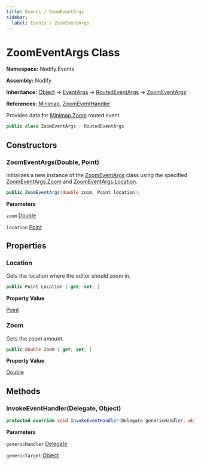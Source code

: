```yaml
---
title: Events / ZoomEventArgs
sidebar:
  label: Events / ZoomEventArgs
---
```


# ZoomEventArgs Class  
  
**Namespace:** Nodify.Events  
  
**Assembly:** Nodify  
  
**Inheritance:** [Object](https://docs.microsoft.com/en-us/dotnet/api/System.Object) → [EventArgs](https://docs.microsoft.com/en-us/dotnet/api/System.EventArgs) → [RoutedEventArgs](https://docs.microsoft.com/en-us/dotnet/api/System.Windows.RoutedEventArgs) → [ZoomEventArgs](Nodify_Events_ZoomEventArgs)  
  
**References:** [Minimap](Nodify_Minimap), [ZoomEventHandler](Nodify_Events_ZoomEventHandler)  
  
Provides data for [Minimap.Zoom](Nodify_Minimap#zoom) routed event.  
  
```csharp  
public class ZoomEventArgs : RoutedEventArgs  
```  
  
## Constructors  
  
### ZoomEventArgs(Double, Point)  
  
Initializes a new instance of the [ZoomEventArgs](Nodify_Events_ZoomEventArgs) class using the specified [ZoomEventArgs.Zoom](Nodify_Events_ZoomEventArgs#zoom) and [ZoomEventArgs.Location](Nodify_Events_ZoomEventArgs#location).  
  
```csharp  
public ZoomEventArgs(double zoom, Point location);  
```  
  
**Parameters**  
  
`zoom` [Double](https://docs.microsoft.com/en-us/dotnet/api/System.Double)  
  
`location` [Point](https://docs.microsoft.com/en-us/dotnet/api/System.Windows.Point)  
  
## Properties  
  
### Location  
  
Gets the location where the editor should zoom in.  
  
```csharp  
public Point Location { get; set; }  
```  
  
**Property Value**  
  
[Point](https://docs.microsoft.com/en-us/dotnet/api/System.Windows.Point)  
  
### Zoom  
  
Gets the zoom amount.  
  
```csharp  
public double Zoom { get; set; }  
```  
  
**Property Value**  
  
[Double](https://docs.microsoft.com/en-us/dotnet/api/System.Double)  
  
## Methods  
  
### InvokeEventHandler(Delegate, Object)  
  
```csharp  
protected override void InvokeEventHandler(Delegate genericHandler, object genericTarget);  
```  
  
**Parameters**  
  
`genericHandler` [Delegate](https://docs.microsoft.com/en-us/dotnet/api/System.Delegate)  
  
`genericTarget` [Object](https://docs.microsoft.com/en-us/dotnet/api/System.Object)  
  

